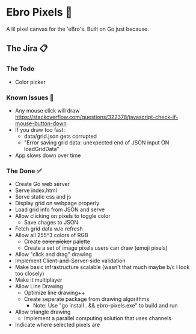 # Ebro Pixels 👾

A lil pixel canvas for the 'eBro's. Built on Go just because.

## The Jira 📋

### The Todo

- Color picker

### Known Issues 🦗

- Any mouse click will draw https://stackoverflow.com/questions/322378/javascript-check-if-mouse-button-down
- If you draw too fast:
  - data/grid.json gets corrupted
  - "Error saving grid data: unexpected end of JSON input ON loadGridData"
- App slows down over time

### The Done ✅

- Create Go web server
- Serve index.html
- Serve static css and js
- Display grid on webpage properly
- Load grid info from JSON and serve
- Allow clicking on pixels to toggle color
  - Save chages to JSON
- Fetch grid data w/o refresh
- Allow all 255^3 colors of RGB
  - Create ~~color picker~~ palette
  - Create a set of image pixels users can draw (emoji pixels)
- Allow "click and drag" drawing
- Implement Client-and-Server-side validation
- Make basic infrastructure scalable (wasn't that much maybe b/c I look too closely)
- Make it multiplayer
- Allow Line Drawing
  - Optimize line drawing++
  - Create seperate package from drawing algorithms
    - Note: Use "go install . && ebro-pixels.exe" to build and run
- Allow triangle drawing
  - Implement a parallel computing solution that uses channels
- Indicate where selected pixels are
